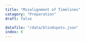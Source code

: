 ```yaml
---
title: "Misalignment of Timelines"
catagory: "Preparation" 
draft: false

datafile: "/data/blindspots.json"
index: 0
---
```





